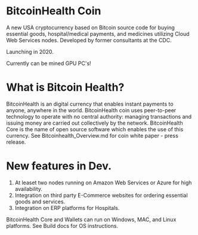 # BitcoinHealth Coin
A new USA cryptocurrency based on Bitcoin source code for buying essential goods, hospital/medical payments, and medicines utilizing Cloud Web Services nodes.  Developed by former consultants at the CDC.

Launching in 2020.

Currently can be mined GPU PC's!

# What is Bitcoin Health?

BitcoinHealth is an digital currency that enables instant payments to anyone, anywhere in the world. BitcoinHealth coin uses peer-to-peer technology to operate with no central authority: managing transactions and issuing money are carried out collectively by the network. BitcoinHealth Core is the name of open source software which enables the use of this currency.
See Bitcoinhealth_Overview.md for coin white paper - press release.



# New features in Dev.

1.  At leaset two nodes running on Amazon Web Services or Azure for high availability.
2.  Integration on third party E-Commerce websites for ordering essential goods and services. 
3.  Integration on ERP platforms for Hospitals.

BitcoinHealth Core and Wallets can run on Windows, MAC, and Linux platforms. See Build docs for OS instructions.

